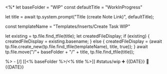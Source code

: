  <%*
let baseFolder = "WIP"
const defaultTitle = "WorkInProgress"

let title = await tp.system.prompt("Title (create Note Link)", defaultTitle);

const templateName = "Templates/Inserts/Create Task WIP"

let existing = tp.file.find_tfile(title);
let createdFileDisplay;
if (existing) {
  createdFileDisplay = existing.basename;
} else {
  createdFileDisplay = (await tp.file.create_new(tp.file.find_tfile(templateName), title, true));
}
await tp.file.move("/"+ baseFolder + "/" + title, tp.file.find_tfile(title));

%>   - [/] [[<% baseFolder %>/<% title %>]] #status/wip  ➕ {{DATE}} 🛫 {{DATE}} 